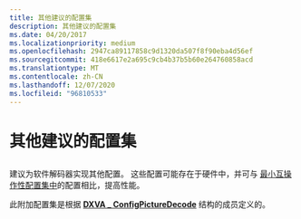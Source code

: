 ```yaml
---
title: 其他建议的配置集
description: 其他建议的配置集
ms.date: 04/20/2017
ms.localizationpriority: medium
ms.openlocfilehash: 2947ca89117858c9d1320da507f8f90eba4d56ef
ms.sourcegitcommit: 418e6617e2a695c9cb4b37b5b60e264760858acd
ms.translationtype: MT
ms.contentlocale: zh-CN
ms.lasthandoff: 12/07/2020
ms.locfileid: "96810533"
---
```

# <a name="additional-encouraged-configuration-set"></a>其他建议的配置集


## <span id="ddk_additional_encouraged_configuration_set_gg"></span><span id="DDK_ADDITIONAL_ENCOURAGED_CONFIGURATION_SET_GG"></span>


建议为软件解码器实现其他配置。 这些配置可能存在于硬件中，并可与 [最小互操作性配置集中](minimal-interoperability-configuration-sets.md)的配置相比，提高性能。

此附加配置集是根据 [**DXVA \_ ConfigPictureDecode**](/windows-hardware/drivers/ddi/dxva/ns-dxva-_dxva_configpicturedecode) 结构的成员定义的。

 

